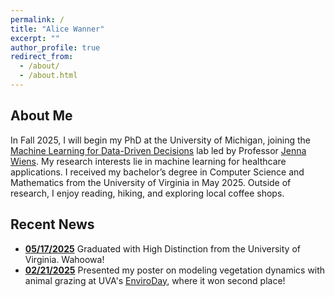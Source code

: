 ```yaml
---
permalink: /
title: "Alice Wanner"
excerpt: ""
author_profile: true
redirect_from: 
  - /about/
  - /about.html
---
```


About Me
---

In Fall 2025, I will begin my PhD at the University of Michigan, joining the [Machine Learning for Data-Driven Decisions](https://wiens-group.engin.umich.edu/) lab led by Professor [Jenna Wiens](https://websites.umich.edu/~wiensj/). My research interests lie in machine learning for healthcare applications. I received my bachelor’s degree in Computer Science and Mathematics from the University of Virginia in May 2025. Outside of research, I enjoy reading, hiking, and exploring local coffee shops.

Recent News
---
- **[05/17/2025](https://alicewanner.github.io/posts/2025/uvagrad/)** Graduated with High Distinction from the University of Virginia. Wahoowa!
- **[02/21/2025](https://alicewanner.github.io/posts/2025/enviroday/)** Presented my poster on modeling vegetation dynamics with animal grazing at UVA's [EnviroDay](https://enviroday.evsc.virginia.edu/), where it won second place!
